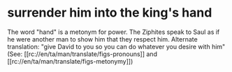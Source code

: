 # surrender him into the king's hand

The word "hand" is a metonym for power. The Ziphites speak to Saul as if he were another man to show him that they respect him. Alternate translation: "give David to you so you can do whatever you desire with him" (See: [[rc://en/ta/man/translate/figs-pronouns]] and [[rc://en/ta/man/translate/figs-metonymy]])

